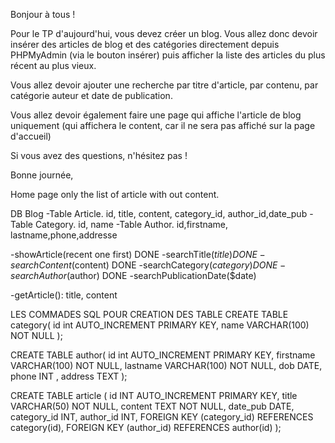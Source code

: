Bonjour à tous !

Pour le TP d'aujourd'hui, vous devez créer un blog.
Vous allez donc devoir insérer des articles de blog et des catégories directement depuis PHPMyAdmin (via le bouton insérer) puis afficher la liste des articles du plus récent au plus vieux.

Vous allez devoir ajouter une recherche par titre d'article, par contenu, par catégorie auteur et date de publication.

Vous allez devoir également faire une page qui affiche l'article de blog uniquement (qui affichera le content, car il ne sera pas affiché sur la page d'accueil)

Si vous avez des questions, n'hésitez pas !

Bonne journée,

Home page only the list of article with out content.

DB Blog
-Table Article. id, title, content, category_id, author_id,date_pub
-Table Category. id, name
-Table Author. id,firstname, lastname,phone,addresse

-showArticle(recent one first) DONE
-searchTitle($title) DONE
-searchContent($content) DONE
-searchCategory($category) DONE 
-searchAuthor($author) DONE
-searchPublicationDate($date)

-getArticle(): title, content

LES COMMADES SQL POUR CREATION DES TABLE
CREATE TABLE category(
id int AUTO_INCREMENT PRIMARY KEY,
name VARCHAR(100) NOT NULL
);

CREATE TABLE author(
id int AUTO_INCREMENT PRIMARY KEY,
firstname VARCHAR(100) NOT NULL,
lastname VARCHAR(100) NOT NULL,
dob DATE,
phone INT ,
address TEXT
);

CREATE TABLE article (
id INT AUTO_INCREMENT PRIMARY KEY,
title VARCHAR(50) NOT NULL,
content TEXT NOT NULL,
date_pub DATE,
category_id INT,
author_id INT,
FOREIGN KEY (category_id) REFERENCES category(id),
FOREIGN KEY (author_id) REFERENCES author(id)
);
